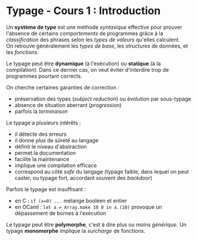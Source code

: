 # Typage - Cours 1 : Introduction

Un **système de type** est une méthode *syntaxique* effective pour prouver
l'absence de certains *comportements* de programmes grâce à la *classification*
des phrases selon les *types de valeurs* qu'elles calculent.  
On retrouve généralement les *types de base*, les *structures* de données, et
les *fonctions*.  

Le typage peut être **dynamique** (à l'exécution) ou **statique** (à la
compilation). Dans ce dernier cas, on veut éviter d'interdire trop de
programmes pourtant corrects.  

On cherche certaines garanties de correction :

- préservation des types (*subject reduction*) ou évolution par sous-typage
- absence de situation aberrant (*progression*)
- parfois la *terminaison*

Le typage a plusieurs intérêts :

- il détecte des erreurs
- il donne plus de sûreté au langage
- définit le niveau d'abstraction
- permet la documentation
- facilite la maintenance
- implique une compilation efficace
- correspond au côté *safe* du langage (typage faible, dans lequel on
peut caster, ou typage fort, accordant souvent des *backdoor*)

Parfois le typage est insuffisant :

- en C : ```if (x=0) ...``` mélange booléen et entier
- en OCaml : ```let a = Array.make 10 0 in a.(10)``` provoque un dépassement de
bornes à l'exécution

Le typage peut être **polymorphe**, c'est à dire plus ou moins *générique*. Un
typage **monomorphe** implique la *surcharge* de fonctions.  
